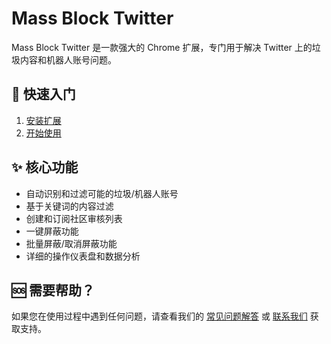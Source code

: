 # Mass Block Twitter

Mass Block Twitter 是一款强大的 Chrome 扩展，专门用于解决 Twitter 上的垃圾内容和机器人账号问题。

## 🚀 快速入门

1. [安装扩展](/docs/zh-cn/01-installation)
2. [开始使用](/docs/zh-cn/02-usage)

## ✨ 核心功能

- 自动识别和过滤可能的垃圾/机器人账号
- 基于关键词的内容过滤
- 创建和订阅社区审核列表
- 一键屏蔽功能
- 批量屏蔽/取消屏蔽功能
- 详细的操作仪表盘和数据分析

## 🆘 需要帮助？

如果您在使用过程中遇到任何问题，请查看我们的 [常见问题解答](/docs/zh-cn/03-faq) 或 [联系我们](/docs/zh-cn/05-contact) 获取支持。

